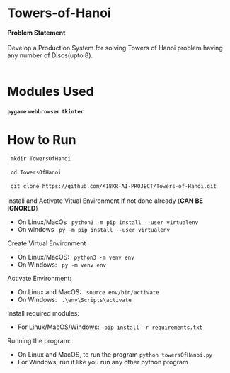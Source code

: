 # Towers-of-Hanoi
<b>Problem Statement</b><br><br>
Develop a Production System for solving Towers of Hanoi problem having any number of Discs(upto 8).<br><br>

# Modules Used
**```pygame```**
__```webbrowser```__
__```tkinter```__



# How to Run

``` mkdir TowersOfHanoi```
<br>
<br>
``` cd TowersOfHanoi```
<br>
<br>
``` git clone https://github.com/K18KR-AI-PROJECT/Towers-of-Hanoi.git```
<br>
<br>
Install and Activate Vitual Environment if not done already (<b>CAN BE IGNORED</b>)
<br>
- On Linux/MacOs
``` python3 -m pip install --user virtualenv```
- On windows
``` py -m pip install --user virtualenv```

Create Virtual Environment
- On Linux/MacOS:
``` python3 -m venv env```
- On Windows:
``` py -m venv env```

Activate Environment:
- On Linux and MacOS:
``` source env/bin/activate```
- On Windows:
``` .\env\Scripts\activate```

Install required modules:
- For Linux/MacOS/Windows: 
``` pip install -r requirements.txt```  

Running the program:
- On Linux and MacOS, to run the program 
``` python towersOfHanoi.py ```  
- For Windows, run it like you run any other python program
